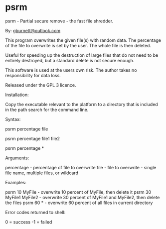 # psrm

psrm - Partial secure remove - the fast file shredder.

By: gburnett@outlook.com

This program overwrites the given file(s) with random data. The percentage of the file to overwrite is set by the user. The whole file is then deleted.

Useful for speeding up the destruction of large files that do not need to be entirely destroyed, but a standard delete is not secure enough.

This software is used at the users own risk.
The author takes no responsibility for data loss.

Released under the GPL 3 licence.

Installation:

Copy the executable relevant to the platform to a directory that is included in the path search for the command line.

Syntax:

psrm percentage file

psrm percentage file1 file2

psrm percentage *

Arguments:

percentage - percentage of file to overwrite
file - file to overwrite - single file name, multiple files, or wildcard
	
Examples:

psrm 10 MyFile - overwrite 10 percent of MyFile, then delete it
psrm 30 MyFile1 MyFile2 - overwrite 30 percent of MyFile1 and MyFile2, then delete the files
psrm 60 * - overwrite 60 percent of all files in current directory

Error codes returned to shell:

0  = success
-1 = failed
